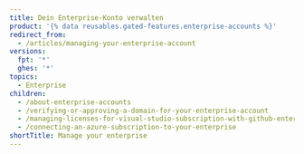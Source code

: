 ```yaml
---
title: Dein Enterprise-Konto verwalten
product: '{% data reusables.gated-features.enterprise-accounts %}'
redirect_from:
  - /articles/managing-your-enterprise-account
versions:
  fpt: '*'
  ghes: '*'
topics:
  - Enterprise
children:
  - /about-enterprise-accounts
  - /verifying-or-approving-a-domain-for-your-enterprise-account
  - /managing-licenses-for-visual-studio-subscription-with-github-enterprise
  - /connecting-an-azure-subscription-to-your-enterprise
shortTitle: Manage your enterprise
---
```


